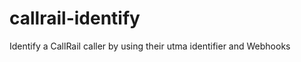 callrail-identify
=================

Identify a CallRail caller by using their utma identifier and Webhooks
